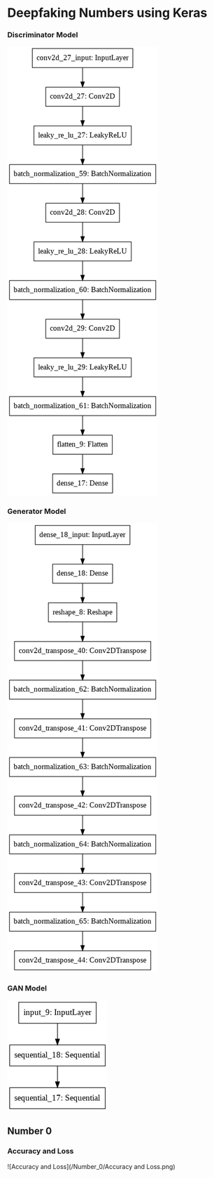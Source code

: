 # Deepfaking Numbers using Keras
 
### Discriminator Model
![Discriminator Model](discriminator.png)
 
### Generator Model
![Generator Model](generator.png)

### GAN Model
![GAN Model](gan.png)

## Number 0
### Accuracy and Loss
![Accuracy and Loss](/Number_0/Accuracy and Loss.png)
